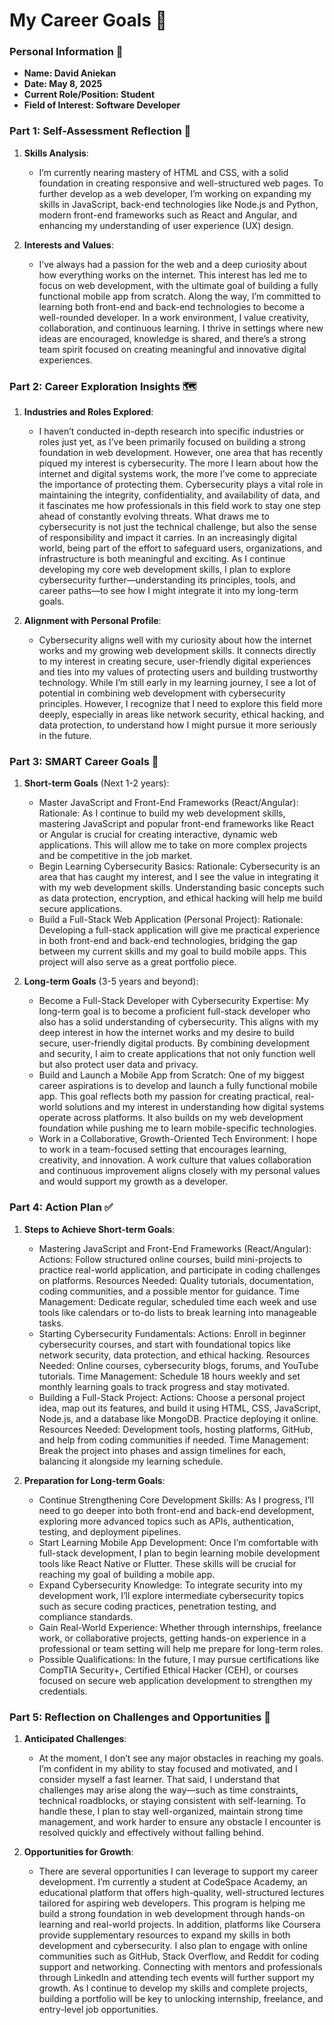 
# My Career Goals 🎯

### Personal Information 👤

- **Name: David Aniekan** 
- **Date: May 8, 2025**
- **Current Role/Position: Student**
- **Field of Interest: Software Developer**

### Part 1: Self-Assessment Reflection 🧘

1. **Skills Analysis**:
    
    - I’m currently nearing mastery of HTML and CSS, with a solid foundation in creating responsive and well-structured web pages. To further develop as a web developer, I’m working on expanding my skills in JavaScript, back-end technologies like Node.js and Python, modern front-end frameworks such as React and Angular, and enhancing my understanding of user experience (UX) design.
2. **Interests and Values**:
    
    - I’ve always had a passion for the web and a deep curiosity about how everything works on the internet. This interest has led me to focus on web development, with the ultimate goal of building a fully functional mobile app from scratch. Along the way, I’m committed to learning both front-end and back-end technologies to become a well-rounded developer. In a work environment, I value creativity, collaboration, and continuous learning. I thrive in settings where new ideas are encouraged, knowledge is shared, and there’s a strong team spirit focused on creating meaningful and innovative digital experiences.

### Part 2: Career Exploration Insights 🗺️

1. **Industries and Roles Explored**:
    
    - I haven’t conducted in-depth research into specific industries or roles just yet, as I’ve been primarily focused on building a strong foundation in web development. However, one area that has recently piqued my interest is cybersecurity. The more I learn about how the internet and digital systems work, the more I’ve come to appreciate the importance of protecting them. Cybersecurity plays a vital role in maintaining the integrity, confidentiality, and availability of data, and it fascinates me how professionals in this field work to stay one step ahead of constantly evolving threats. What draws me to cybersecurity is not just the technical challenge, but also the sense of responsibility and impact it carries. In an increasingly digital world, being part of the effort to safeguard users, organizations, and infrastructure is both meaningful and exciting. As I continue developing my core web development skills, I plan to explore cybersecurity further—understanding its principles, tools, and career paths—to see how I might integrate it into my long-term goals.
2. **Alignment with Personal Profile**:
    
    - Cybersecurity aligns well with my curiosity about how the internet works and my growing web development skills. It connects directly to my interest in creating secure, user-friendly digital experiences and ties into my values of protecting users and building trustworthy technology. While I’m still early in my learning journey, I see a lot of potential in combining web development with cybersecurity principles. However, I recognize that I need to explore this field more deeply, especially in areas like network security, ethical hacking, and data protection, to understand how I might pursue it more seriously in the future.

### Part 3: SMART Career Goals 💯

1. **Short-term Goals** (Next 1-2 years):
    
    - Master JavaScript and Front-End Frameworks (React/Angular):
Rationale: As I continue to build my web development skills, mastering JavaScript and popular front-end frameworks like React or Angular is crucial for creating interactive, dynamic web applications. This will allow me to take on more complex projects and be competitive in the job market.
    - Begin Learning Cybersecurity Basics:
Rationale: Cybersecurity is an area that has caught my interest, and I see the value in integrating it with my web development skills. Understanding basic concepts such as data protection, encryption, and ethical hacking will help me build secure applications.
    - Build a Full-Stack Web Application (Personal Project):
Rationale: Developing a full-stack application will give me practical experience in both front-end and back-end technologies, bridging the gap between my current skills and my goal to build mobile apps. This project will also serve as a great portfolio piece.
2. **Long-term Goals** (3-5 years and beyond):
    
    - Become a Full-Stack Developer with Cybersecurity Expertise:
My long-term goal is to become a proficient full-stack developer who also has a solid understanding of cybersecurity. This aligns with my deep interest in how the internet works and my desire to build secure, user-friendly digital products. By combining development and security, I aim to create applications that not only function well but also protect user data and privacy.
    - Build and Launch a Mobile App from Scratch:
One of my biggest career aspirations is to develop and launch a fully functional mobile app. This goal reflects both my passion for creating practical, real-world solutions and my interest in understanding how digital systems operate across platforms. It also builds on my web development foundation while pushing me to learn mobile-specific technologies.
    - Work in a Collaborative, Growth-Oriented Tech Environment:
I hope to work in a team-focused setting that encourages learning, creativity, and innovation. A work culture that values collaboration and continuous improvement aligns closely with my personal values and would support my growth as a developer.

### Part 4: Action Plan ✅

1. **Steps to Achieve Short-term Goals**:
    
    - Mastering JavaScript and Front-End Frameworks (React/Angular):
Actions: Follow structured online courses, build mini-projects to practice real-world application, and participate in coding challenges on platforms.
Resources Needed: Quality tutorials, documentation, coding communities, and a possible mentor for guidance.
Time Management: Dedicate regular, scheduled time each week and use tools like calendars or to-do lists to break learning into manageable tasks.
    - Starting Cybersecurity Fundamentals:
Actions: Enroll in beginner cybersecurity courses, and start with foundational topics like network security, data protection, and ethical hacking.
Resources Needed: Online courses, cybersecurity blogs, forums, and YouTube tutorials.
Time Management: Schedule 18 hours weekly and set monthly learning goals to track progress and stay motivated.
    - Building a Full-Stack Project:
Actions: Choose a personal project idea, map out its features, and build it using HTML, CSS, JavaScript, Node.js, and a database like MongoDB. Practice deploying it online.
Resources Needed: Development tools, hosting platforms, GitHub, and help from coding communities if needed.
Time Management: Break the project into phases and assign timelines for each, balancing it alongside my learning schedule.
2. **Preparation for Long-term Goals**:
    
    - Continue Strengthening Core Development Skills: As I progress, I’ll need to go deeper into both front-end and back-end development, exploring more advanced topics such as APIs, authentication, testing, and deployment pipelines.
    - Start Learning Mobile App Development: Once I’m comfortable with full-stack development, I plan to begin learning mobile development tools like React Native or Flutter. These skills will be crucial for reaching my goal of building a mobile app.
    - Expand Cybersecurity Knowledge: To integrate security into my development work, I’ll explore intermediate cybersecurity topics such as secure coding practices, penetration testing, and compliance standards.
    - Gain Real-World Experience: Whether through internships, freelance work, or collaborative projects, getting hands-on experience in a professional or team setting will help me prepare for long-term roles.
    - Possible Qualifications: In the future, I may pursue certifications like CompTIA Security+, Certified Ethical Hacker (CEH), or courses focused on secure web application development to strengthen my credentials.

### Part 5: Reflection on Challenges and Opportunities 🚀

1. **Anticipated Challenges**:
    
    - At the moment, I don’t see any major obstacles in reaching my goals. I’m confident in my ability to stay focused and motivated, and I consider myself a fast learner. That said, I understand that challenges may arise along the way—such as time constraints, technical roadblocks, or staying consistent with self-learning. To handle these, I plan to stay well-organized, maintain strong time management, and work harder to ensure any obstacle I encounter is resolved quickly and effectively without falling behind.
2. **Opportunities for Growth**:
    
    - There are several opportunities I can leverage to support my career development. I’m currently a student at CodeSpace Academy, an educational platform that offers high-quality, well-structured lectures tailored for aspiring web developers. This program is helping me build a strong foundation in web development through hands-on learning and real-world projects. In addition, platforms like Coursera provide supplementary resources to expand my skills in both development and cybersecurity. I also plan to engage with online communities such as GitHub, Stack Overflow, and Reddit for coding support and networking. Connecting with mentors and professionals through LinkedIn and attending tech events will further support my growth. As I continue to develop my skills and complete projects, building a portfolio will be key to unlocking internship, freelance, and entry-level job opportunities.

